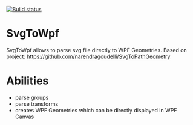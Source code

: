 [![Build status](https://ci.appveyor.com/api/projects/status/kpl78hquu9omklg5?svg=true)](https://ci.appveyor.com/project/andrew-dddd/svgtowpf)

# SvgToWpf
SvgToWpf allows to parse svg file directly to WPF Geometries. Based on project: https://github.com/narendragoudelli/SvgToPathGeometry

# Abilities
- parse groups
- parse transforms
- creates WPF Geometries which can be directly displayed in WPF Canvas
